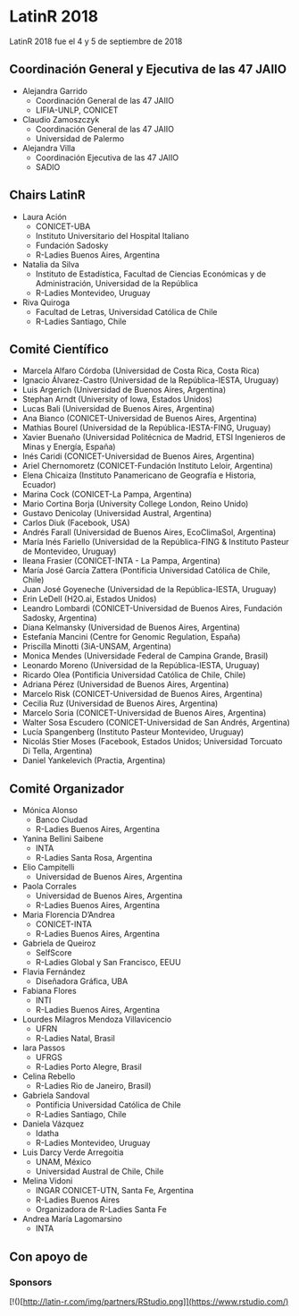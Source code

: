 
# LatinR 2018

LatinR 2018 fue el 4 y 5 de septiembre de 2018

## Coordinación General y Ejecutiva de las 47 JAIIO

  - Alejandra Garrido
      - Coordinación General de las 47 JAIIO
      - LIFIA-UNLP, CONICET
  - Claudio Zamoszczyk
      - Coordinación General de las 47 JAIIO
      - Universidad de Palermo
  - Alejandra Villa
      - Coordinación Ejecutiva de las 47 JAIIO
      - SADIO

## Chairs LatinR

  - Laura Ación
      - CONICET-UBA
      - Instituto Universitario del Hospital Italiano
      - Fundación Sadosky
      - R-Ladies Buenos Aires, Argentina
  - Natalia da Silva
      - Instituto de Estadística, Facultad de Ciencias Económicas y de
        Administración, Universidad de la República
      - R-Ladies Montevideo, Uruguay
  - Riva Quiroga
      - Facultad de Letras, Universidad Católica de Chile
      - R-Ladies Santiago, Chile

## Comité Científico

  - Marcela Alfaro Córdoba (Universidad de Costa Rica, Costa Rica)
  - Ignacio Álvarez-Castro (Universidad de la República-IESTA, Uruguay)
  - Luis Argerich (Universidad de Buenos Aires, Argentina)
  - Stephan Arndt (University of Iowa, Estados Unidos)
  - Lucas Bali (Universidad de Buenos Aires, Argentina)
  - Ana Bianco (CONICET-Universidad de Buenos Aires, Argentina)
  - Mathias Bourel (Universidad de la República-IESTA-FING, Uruguay)
  - Xavier Buenaño (Universidad Politécnica de Madrid, ETSI Ingenieros
    de Minas y Energía, España)
  - Inés Caridi (CONICET-Universidad de Buenos Aires, Argentina)
  - Ariel Chernomoretz (CONICET-Fundación Instituto Leloir, Argentina)
  - Elena Chicaiza (Instituto Panamericano de Geografía e Historia,
    Ecuador)
  - Marina Cock (CONICET-La Pampa, Argentina)
  - Mario Cortina Borja (University College London, Reino Unido)
  - Gustavo Denicolay (Universidad Austral, Argentina)
  - Carlos Diuk (Facebook, USA)
  - Andrés Farall (Universidad de Buenos Aires, EcoClimaSol, Argentina)
  - María Inés Fariello (Universidad de la República-FING & Instituto
    Pasteur de Montevideo, Uruguay)
  - Ileana Frasier (CONICET-INTA - La Pampa, Argentina)
  - María José García Zattera (Pontificia Universidad Católica de Chile,
    Chile)
  - Juan José Goyeneche (Universidad de la República-IESTA, Uruguay)
  - Erin LeDell (H2O.ai, Estados Unidos)
  - Leandro Lombardi (CONICET-Universidad de Buenos Aires, Fundación
    Sadosky, Argentina)
  - Diana Kelmansky (Universidad de Buenos Aires, Argentina)
  - Estefanía Mancini (Centre for Genomic Regulation, España)
  - Priscilla Minotti (3iA-UNSAM, Argentina)
  - Monica Mendes (Universidade Federal de Campina Grande, Brasil)
  - Leonardo Moreno (Universidad de la República-IESTA, Uruguay)
  - Ricardo Olea (Pontificia Universidad Católica de Chile, Chile)
  - Adriana Pérez (Universidad de Buenos Aires, Argentina)
  - Marcelo Risk (CONICET-Universidad de Buenos Aires, Argentina)
  - Cecilia Ruz (Universidad de Buenos Aires, Argentina)
  - Marcelo Soria (CONICET-Universidad de Buenos Aires, Argentina)
  - Walter Sosa Escudero (CONICET-Universidad de San Andrés, Argentina)
  - Lucía Spangenberg (Instituto Pasteur Montevideo, Uruguay)
  - Nicolás Stier Moses (Facebook, Estados Unidos; Universidad Torcuato
    Di Tella, Argentina)
  - Daniel Yankelevich (Practia, Argentina)

## Comité Organizador

  - Mónica Alonso
      - Banco Ciudad
      - R-Ladies Buenos Aires, Argentina
  - Yanina Bellini Saibene
      - INTA
      - R-Ladies Santa Rosa, Argentina
  - Elio Campitelli
      - Universidad de Buenos Aires, Argentina
  - Paola Corrales
      - Universidad de Buenos Aires, Argentina
      - R-Ladies Buenos Aires, Argentina
  - Maria Florencia D’Andrea
      - CONICET-INTA
      - R-Ladies Buenos Aires, Argentina
  - Gabriela de Queiroz
      - SelfScore
      - R-Ladies Global y San Francisco, EEUU
  - Flavia Fernández
      - Diseñadora Gráfica, UBA
  - Fabiana Flores
      - INTI
      - R-Ladies Buenos Aires, Argentina
  - Lourdes Milagros Mendoza Villavicencio
      - UFRN
      - R-Ladies Natal, Brasil
  - Iara Passos
      - UFRGS
      - R-Ladies Porto Alegre, Brasil
  - Celina Rebello
      - R-Ladies Rio de Janeiro, Brasil)
  - Gabriela Sandoval
      - Pontificia Universidad Católica de Chile
      - R-Ladies Santiago, Chile
  - Daniela Vázquez
      - Idatha
      - R-Ladies Montevideo, Uruguay
  - Luis Darcy Verde Arregoitia
      - UNAM, México
      - Universidad Austral de Chile, Chile
  - Melina Vidoni
      - INGAR CONICET-UTN, Santa Fe, Argentina
      - R-Ladies Buenos Aires
      - Organizadora de R-Ladies Santa Fe
  - Andrea María Lagomarsino
      - INTA


## Con apoyo de 

### Sponsors

[!()[http://latin-r.com/img/partners/RStudio.png]](https://www.rstudio.com/)